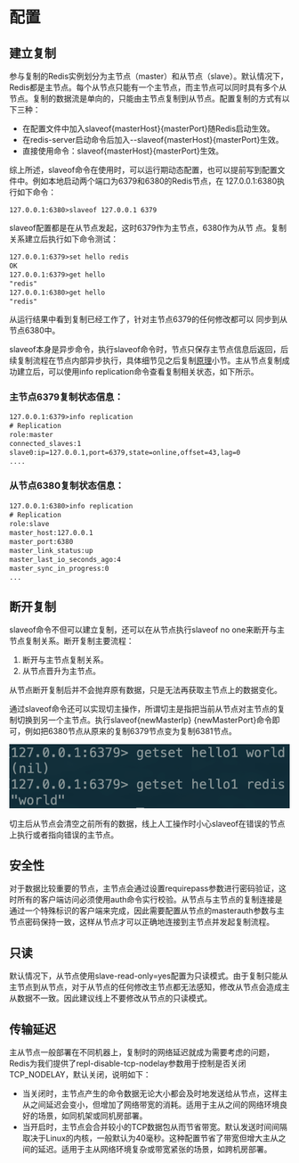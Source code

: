 # 配置

## 建立复制

参与复制的Redis实例划分为主节点（master）和从节点（slave）。默认情况下，Redis都是主节点。每个从节点只能有一个主节点，而主节点可以同时具有多个从节点。复制的数据流是单向的，只能由主节点复制到从节点。配置复制的方式有以下三种：

* 在配置文件中加入slaveof{masterHost}{masterPort}随Redis启动生效。
* 在redis-server启动命令后加入--slaveof{masterHost}{masterPort}生效。
* 直接使用命令：slaveof{masterHost}{masterPort}生效。

综上所述，slaveof命令在使用时，可以运行期动态配置，也可以提前写到配置文件中。例如本地启动两个端口为6379和6380的Redis节点，在 127.0.0.1:6380执行如下命令：

```text
127.0.0.1:6380>slaveof 127.0.0.1 6379
```

slaveof配置都是在从节点发起，这时6379作为主节点，6380作为从节 点。复制关系建立后执行如下命令测试：

```text
127.0.0.1:6379>set hello redis
OK
127.0.0.1:6379>get hello
"redis"
127.0.0.1:6380>get hello
"redis"
```

从运行结果中看到复制已经工作了，针对主节点6379的任何修改都可以 同步到从节点6380中。

slaveof本身是异步命令，执行slaveof命令时，节点只保存主节点信息后返回，后续复制流程在节点内部异步执行，具体细节见之后复制[原理](yuan-li.md)小节。主从节点复制成功建立后，可以使用info replication命令查看复制相关状态，如下所示。

### 主节点6379复制状态信息：

```text
127.0.0.1:6379>info replication
# Replication
role:master
connected_slaves:1
slave0:ip=127.0.0.1,port=6379,state=online,offset=43,lag=0
....
```

### 从节点6380复制状态信息：

```text
127.0.0.1:6380>info replication
# Replication
role:slave
master_host:127.0.0.1
master_port:6380
master_link_status:up
master_last_io_seconds_ago:4
master_sync_in_progress:0
...
```

## 断开复制

slaveof命令不但可以建立复制，还可以在从节点执行slaveof no one来断开与主节点复制关系。断开复制主要流程：

1. 断开与主节点复制关系。
2. 从节点晋升为主节点。

从节点断开复制后并不会抛弃原有数据，只是无法再获取主节点上的数据变化。

通过slaveof命令还可以实现切主操作，所谓切主是指把当前从节点对主节点的复制切换到另一个主节点。执行slaveof{newMasterIp} {newMasterPort}命令即可，例如把6380节点从原来的复制6379节点变为复制6381节点。

![](../.gitbook/assets/image%20%284%29.png)

切主后从节点会清空之前所有的数据，线上人工操作时小心slaveof在错误的节点上执行或者指向错误的主节点。

## 安全性

对于数据比较重要的节点，主节点会通过设置requirepass参数进行密码验证，这时所有的客户端访问必须使用auth命令实行校验。从节点与主节点的复制连接是通过一个特殊标识的客户端来完成，因此需要配置从节点的masterauth参数与主节点密码保持一致，这样从节点才可以正确地连接到主节点并发起复制流程。

## 只读

默认情况下，从节点使用slave-read-only=yes配置为只读模式。由于复制只能从主节点到从节点，对于从节点的任何修改主节点都无法感知，修改从节点会造成主从数据不一致。因此建议线上不要修改从节点的只读模式。

## 传输延迟

主从节点一般部署在不同机器上，复制时的网络延迟就成为需要考虑的问题，Redis为我们提供了repl-disable-tcp-nodelay参数用于控制是否关闭TCP\_NODELAY，默认关闭，说明如下：

* 当关闭时，主节点产生的命令数据无论大小都会及时地发送给从节点，这样主从之间延迟会变小，但增加了网络带宽的消耗。适用于主从之间的网络环境良好的场景，如同机架或同机房部署。
* 当开启时，主节点会合并较小的TCP数据包从而节省带宽。默认发送时间间隔取决于Linux的内核，一般默认为40毫秒。这种配置节省了带宽但增大主从之间的延迟。适用于主从网络环境复杂或带宽紧张的场景，如跨机房部署。


